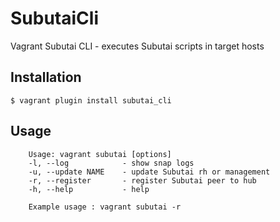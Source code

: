 # SubutaiCli

Vagrant Subutai CLI - executes Subutai scripts in target hosts

## Installation

    $ vagrant plugin install subutai_cli

## Usage
        Usage: vagrant subutai [options]
        -l, --log            - show snap logs
        -u, --update NAME    - update Subutai rh or management
        -r, --register       - register Subutai peer to hub
        -h, --help           - help 

        Example usage : vagrant subutai -r




